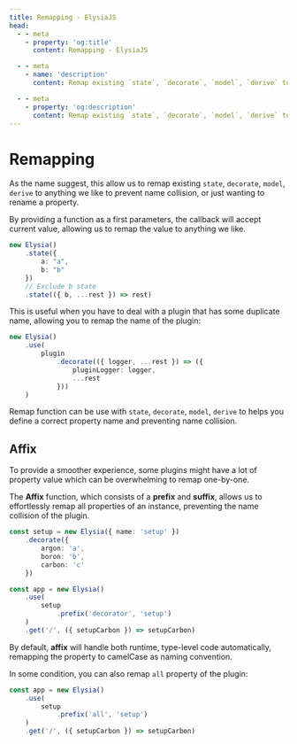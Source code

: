 ```yaml
---
title: Remapping - ElysiaJS
head:
  - - meta
    - property: 'og:title'
      content: Remapping - ElysiaJS

  - - meta
    - name: 'description'
      content: Remap existing `state`, `decorate`, `model`, `derive` to prevent name collision or renaminig a property

  - - meta
    - property: 'og:description'
      content: Remap existing `state`, `decorate`, `model`, `derive` to prevent name collision or renaminig a property
---
```


# Remapping
As the name suggest, this allow us to remap existing `state`, `decorate`, `model`, `derive` to anything we like to prevent name collision, or just wanting to rename a property.

By providing a function as a first parameters, the callback will accept current value, allowing us to remap the value to anything we like.
```ts
new Elysia()
    .state({
        a: "a",
        b: "b"
    })
    // Exclude b state
    .state(({ b, ...rest }) => rest)
```

This is useful when you have to deal with a plugin that has some duplicate name, allowing you to remap the name of the plugin:
```ts
new Elysia()
    .use(
        plugin
            .decorate(({ logger, ...rest }) => ({
                pluginLogger: logger,
                ...rest
            }))
    )
```

Remap function can be use with `state`, `decorate`, `model`, `derive` to helps you define a correct property name and preventing name collision.

## Affix
To provide a smoother experience, some plugins might have a lot of property value which can be overwhelming to remap one-by-one.

The **Affix** function, which consists of a **prefix** and **suffix**, allows us to effortlessly remap all properties of an instance, preventing the name collision of the plugin.

```ts
const setup = new Elysia({ name: 'setup' })
    .decorate({
        argon: 'a',
        boron: 'b',
        carbon: 'c'
    })

const app = new Elysia()
    .use(
        setup
            .prefix('decorator', 'setup')
    )
    .get('/', ({ setupCarbon }) => setupCarbon)
```

By default, **affix** will handle both runtime, type-level code automatically, remapping the property to camelCase as naming convention.

In some condition, you can also remap `all` property of the plugin:
```ts
const app = new Elysia()
    .use(
        setup
            .prefix('all', 'setup')
    )
    .get('/', ({ setupCarbon }) => setupCarbon)
```
